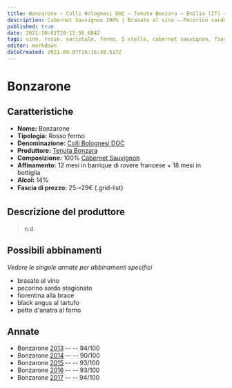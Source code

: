 ```yaml
---
title: Bonzarone – Colli Bolognesi DOC – Tenuta Bonzara – Emilia (IT) – 25🠒29€ – 4★-5★
description: Cabernet Sauvignon 100% | Brasato al vino – Pecorino sardo stagionato – Fiorentina alla brace – Black angus al tartufo – Petto d'anatra al forno
published: true
date: 2021-10-01T20:11:56.684Z
tags: vino, rosso, varietale, fermo, 5 stelle, cabernet sauvignon, fiorentina alla brace, brasato al vino, pecorino sardo stagionato, black angus al tartufo, petto d'anatra al forno, 25🠒29€
editor: markdown
dateCreated: 2021-09-07T16:16:38.527Z
---
```


# Bonzarone

## Caratteristiche
- **Nome:** Bonzarone 
- **Tipologia:** Rosso fermo
- **Denominazione:** [Colli Bolognesi DOC](/denominazioni/Italia/Emilia/DOC/Colli-Bolognesi) 
- **Produttore:** [Tenuta Bonzara](/produttori/Italia/Emilia/Tenuta-Bonzara) 
- **Composizione:** 100% [Cabernet Sauvignon](/vitigni/Francia/bacca-nera/cabernet-sauvignon)
- **Affinamento:** 12 mesi in barrique di rovere francese + 18 mesi in bottiglia
- **Alcol:** 14%
- **Fascia di prezzo:** 25🠒29€
{.grid-list}

## Descrizione del produttore

> n.d.

## Possibili abbinamenti
*Vedere le singole annate per abbinamenti specifici*

- brasato al vino
- pecorino sardo stagionato
- fiorentina alla brace
- black angus al tartufo
- petto d'anatra al forno

## Annate
- Bonzarone [2013](/vini/Italia/Emilia/Tenuta-Bonzara/Bonzarone/2013) -- <span class="star-5"></span> -- 94/100
- Bonzarone [2014](/vini/Italia/Emilia/Tenuta-Bonzara/Bonzarone/2014) -- <span class="star-4"></span> -- 90/100
- Bonzarone [2015](/vini/Italia/Emilia/Tenuta-Bonzara/Bonzarone/2015) -- <span class="star-5"></span> -- 93/100
- Bonzarone [2016](/vini/Italia/Emilia/Tenuta-Bonzara/Bonzarone/2016) -- <span class="star-5"></span> -- 93/100
- Bonzarone [2017](/vini/Italia/Emilia/Tenuta-Bonzara/Bonzarone/2017) -- <span class="star-5"></span> -- 94/100

